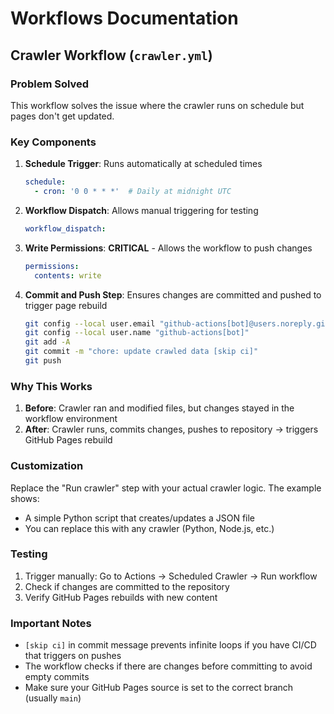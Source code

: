 # Workflows Documentation

## Crawler Workflow (`crawler.yml`)

### Problem Solved
This workflow solves the issue where the crawler runs on schedule but pages don't get updated.

### Key Components

1. **Schedule Trigger**: Runs automatically at scheduled times
   ```yaml
   schedule:
     - cron: '0 0 * * *'  # Daily at midnight UTC
   ```

2. **Workflow Dispatch**: Allows manual triggering for testing
   ```yaml
   workflow_dispatch:
   ```

3. **Write Permissions**: **CRITICAL** - Allows the workflow to push changes
   ```yaml
   permissions:
     contents: write
   ```

4. **Commit and Push Step**: Ensures changes are committed and pushed to trigger page rebuild
   ```bash
   git config --local user.email "github-actions[bot]@users.noreply.github.com"
   git config --local user.name "github-actions[bot]"
   git add -A
   git commit -m "chore: update crawled data [skip ci]"
   git push
   ```

### Why This Works

1. **Before**: Crawler ran and modified files, but changes stayed in the workflow environment
2. **After**: Crawler runs, commits changes, pushes to repository → triggers GitHub Pages rebuild

### Customization

Replace the "Run crawler" step with your actual crawler logic. The example shows:
- A simple Python script that creates/updates a JSON file
- You can replace this with any crawler (Python, Node.js, etc.)

### Testing

1. Trigger manually: Go to Actions → Scheduled Crawler → Run workflow
2. Check if changes are committed to the repository
3. Verify GitHub Pages rebuilds with new content

### Important Notes

- `[skip ci]` in commit message prevents infinite loops if you have CI/CD that triggers on pushes
- The workflow checks if there are changes before committing to avoid empty commits
- Make sure your GitHub Pages source is set to the correct branch (usually `main`)
